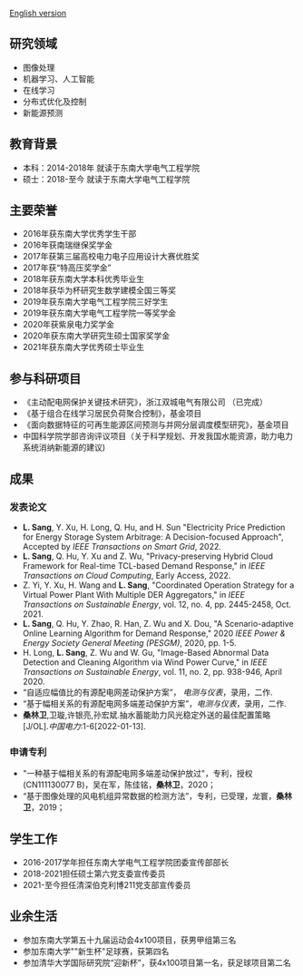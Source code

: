 [English version](http://sanglinwei.com/sanglinwei21/)
## 研究领域
- 图像处理
- 机器学习、人工智能
- 在线学习
- 分布式优化及控制
- 新能源预测

## 教育背景
- 本科：2014-2018年 就读于东南大学电气工程学院
- 硕士：2018-至今 就读于东南大学电气工程学院

## 主要荣誉
- 2016年获东南大学优秀学生干部
- 2016年获南瑞继保奖学金
- 2017年获第三届高校电力电子应用设计大赛优胜奖
- 2017年获“特高压奖学金”
- 2018年获东南大学本科优秀毕业生
- 2018年获华为杯研究生数学建模全国三等奖
- 2019年获东南大学电气工程学院三好学生
- 2019年获东南大学电气工程学院一等奖学金
- 2020年获紫泉电力奖学金
- 2020年获东南大学研究生硕士国家奖学金
- 2021年获东南大学优秀硕士毕业生

## 参与科研项目
- 《主动配电网保护关键技术研究》，浙江双城电气有限公司 （已完成）
- 《基于组合在线学习居民负荷聚合控制》，基金项目
- 《面向数据特征的可再生能源区间预测与并网分层调度模型研究》，基金项目
- 中国科学院学部咨询评议项目（关于科学规划、开发我国水能资源，助力电力系统消纳新能源的建议)

## 成果
### 发表论文
- **L. Sang**, Y. Xu, H. Long, Q. Hu, and H. Sun "Electricity Price Prediction for Energy Storage
System Arbitrage: A Decision-focused Approach", Accepted by *IEEE Transactions on Smart Grid*, 2022.
- **L. Sang**, Q. Hu, Y. Xu and Z. Wu, "Privacy-preserving Hybrid Cloud Framework for Real-time TCL-based Demand Response," in *IEEE Transactions on Cloud Computing*, Early Access, 2022.
- Z. Yi, Y. Xu, H. Wang and **L. Sang**, "Coordinated Operation Strategy for a Virtual Power Plant With Multiple DER Aggregators," in *IEEE Transactions on Sustainable Energy*, vol. 12, no. 4, pp. 2445-2458, Oct. 2021.
- **L. Sang**, Q. Hu, Y. Zhao, R. Han, Z. Wu and X. Dou, "A Scenario-adaptive Online Learning Algorithm for Demand Response," 2020 *IEEE Power & Energy Society General Meeting (PESGM)*, 2020, pp. 1-5.
- H. Long, **L. Sang**, Z. Wu and W. Gu, "Image-Based Abnormal Data Detection and Cleaning Algorithm via Wind Power Curve," in *IEEE Transactions on Sustainable Energy*, vol. 11, no. 2, pp. 938-946, April 2020.
- “自适应幅值比的有源配电网差动保护方案”， *电测与仪表*，录用，二作.
- “基于幅相关系的有源配电网多端差动保护方案”，*电测与仪表*，录用，二作.
- **桑林卫**,卫璇,许银亮,孙宏斌.抽水蓄能助力风光稳定外送的最佳配置策略[J/OL].*中国电力*:1-6[2022-01-13].

### 申请专利
- "一种基于幅相关系的有源配电网多端差动保护放过"，专利，授权(CN111130077 B)，吴在军，陈佳铭，**桑林卫**，2020；
- “基于图像处理的风电机组异常数据的检测方法”，专利，已受理，龙寰，**桑林卫**，2019；

## 学生工作
- 2016-2017学年担任东南大学电气工程学院团委宣传部部长
- 2018-2021担任硕士第六党支委宣传委员
- 2021-至今担任清深伯克利博211党支部宣传委员

## 业余生活
- 参加东南大学第五十九届运动会4x100项目，获男甲组第三名
- 参加东南大学""新生杯"足球赛，获第四名
- 参加清华大学国际研究院“迎新杯”，获4x100项目第一名，获足球项目第二名
